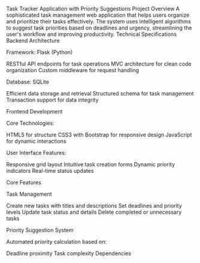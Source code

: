 Task Tracker Application with Priority Suggestions
Project Overview
A sophisticated task management web application that helps users organize and prioritize their tasks effectively. The system uses intelligent algorithms to suggest task priorities based on deadlines and urgency, streamlining the user's workflow and improving productivity.
Technical Specifications
Backend Architecture

Framework: Flask (Python)

RESTful API endpoints for task operations
MVC architecture for clean code organization
Custom middleware for request handling


Database: SQLite

Efficient data storage and retrieval
Structured schema for task management
Transaction support for data integrity



Frontend Development

Core Technologies:

HTML5 for structure
CSS3 with Bootstrap for responsive design
JavaScript for dynamic interactions


User Interface Features:

Responsive grid layout
Intuitive task creation forms
Dynamic priority indicators
Real-time status updates



Core Features

Task Management

Create new tasks with titles and descriptions
Set deadlines and priority levels
Update task status and details
Delete completed or unnecessary tasks


Priority Suggestion System

Automated priority calculation based on:

Deadline proximity
Task complexity
Dependencies
